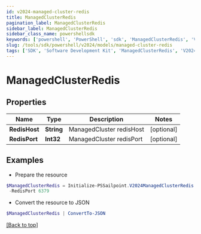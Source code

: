 ```yaml
---
id: v2024-managed-cluster-redis
title: ManagedClusterRedis
pagination_label: ManagedClusterRedis
sidebar_label: ManagedClusterRedis
sidebar_class_name: powershellsdk
keywords: ['powershell', 'PowerShell', 'sdk', 'ManagedClusterRedis', 'V2024ManagedClusterRedis'] 
slug: /tools/sdk/powershell/v2024/models/managed-cluster-redis
tags: ['SDK', 'Software Development Kit', 'ManagedClusterRedis', 'V2024ManagedClusterRedis']
---
```



# ManagedClusterRedis

## Properties

Name | Type | Description | Notes
------------ | ------------- | ------------- | -------------
**RedisHost** | **String** | ManagedCluster redisHost | [optional] 
**RedisPort** | **Int32** | ManagedCluster redisPort | [optional] 

## Examples

- Prepare the resource
```powershell
$ManagedClusterRedis = Initialize-PSSailpoint.V2024ManagedClusterRedis  -RedisHost megapod-useast1-shared-redis.cloud.sailpoint.com `
 -RedisPort 6379
```

- Convert the resource to JSON
```powershell
$ManagedClusterRedis | ConvertTo-JSON
```


[[Back to top]](#) 

